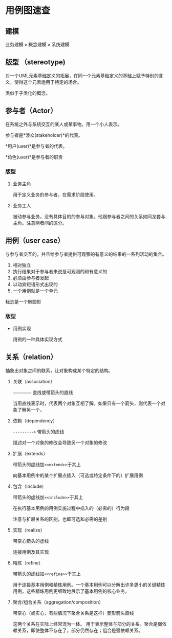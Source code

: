 用例图速查
=====

建模
-----

业务建模 » 概念建模 » 系统建模

版型 （stereotype)
-----

对一个UML元素基础定义的拓展，在同一个元素基础定义的基础上赋予特别的含义，使得这个元素适用于特定的场合。

类似于子类化的概念。

参与者（Actor）
-----

在系统之外与系统交互的某人或某事物。用一个小人表示。

参与者是*涉众(stakeholder)*的代表。

*用户(user)*是参与者的代表。

*角色(user)*是参与者的职责

### 版型

1. 业务主角

    用于定义业务的参与者，在需求阶段使用。

2. 业务工人

    被动参与业务，没有具体目的的参与对象。他跟参与者之间的关系如同龙套与主角。注意两者间的区分。

用例（user case）
-----

与参与者交互的，并且给参与者提供可观察的有意义的结果的一系列活动的集合。

1. 相对独立
2. 执行结果对于参与者来说是可观测的和有意义的
3. 必须由参与者发起
4. 以动宾短语形式出现的
5. 一个用例就是一个单元

标志是一个椭圆形

### 版型

* 用例实现

    用例的一种具体实现方式

关系（relation）
-----

抽象出对象之间的联系，让对象构成某个特定的结构。

1. 关联（association）

    `————————` 直线或带箭头的直线

    当用直线表示时，代表两个对象互相了解。如果只有一个箭头，则代表一个对象了解另一个。

2. 依赖（dependency）

    `--------->` 带箭头的虚线

    描述对一个对象的修改会导致另一个对象的修改

3. 扩展（extends）

    带箭头的虚线加`<<extend>>`于其上

    向基本用例中的某个扩展点插入（可选或特定条件下的）扩展用例

4. 包含（include）

    带箭头的虚线加`<<include>>`于其上

    在执行基本用例的用例实施过程中插入的（必需的）行为段

    注意与扩展关系的区别，也即可选和必需的差别

5. 实现（realize）

    带空心箭头的虚线

    连接用例及其实现

6. 精炼（refine）

    带箭头的虚线加`<<refine>>`于其上

    用于连接基本用例和精炼用例。一个基本用例可以分解出许多更小的关键精炼用例，这些精炼用例更细致地展示了基本用例的核心业务。

7. 聚合/组合关系（aggregation/composition）

    带空心（或实心，有些情况下聚合关系是这样）菱形箭头直线

    这两个关系在实际上经常混为一体。
    用于表示整体与部分的关系。聚合是弱依赖关系，即使整体不存在了，部分仍然存在；组合是强依赖关系。



